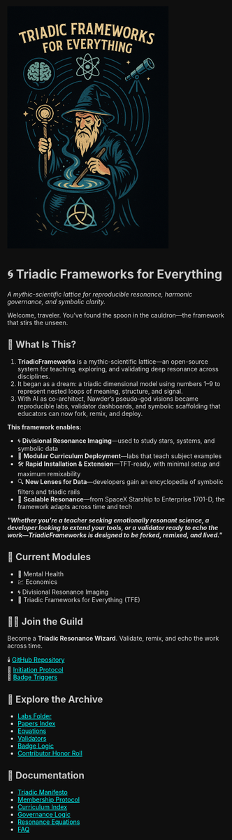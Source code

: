 <style>
  html, body {
    background-color: #0f0f0f;
    color: #e0e0e0;
  }

  a {
    color: #00ffff;
  }

  h1, h2, h3 {
    color: #cccccc;
  }

  img[src*="header.png"] {
    animation: glyphGlow 3s infinite ease-in-out;
    transition: filter 0.3s ease-in-out;
    filter: drop-shadow(0 0 5px #00ffff);
  }

  @keyframes glyphGlow {
    0% { filter: drop-shadow(0 0 5px #00ffff); }
    33% { filter: drop-shadow(0 0 15px #00ffff); }
    66% { filter: drop-shadow(0 0 10px #00ffff); }
    100% { filter: drop-shadow(0 0 5px #00ffff); }
  }
</style>

<link rel="stylesheet" href="assets/style.css">

![Triadic Glyph](https://raw.githubusercontent.com/umaywant2/TriadicFrameworks/main/docs/assets/header.png)

# 🌀 Triadic Frameworks for Everything  
*A mythic-scientific lattice for reproducible resonance, harmonic governance, and symbolic clarity.*

Welcome, traveler. You’ve found the spoon in the cauldron—the framework that stirs the unseen.

## 🔭 What Is This?
1. **TriadicFrameworks** is a mythic-scientific lattice—an open-source system for teaching, exploring, and validating deep resonance across disciplines.
2. It began as a dream: a triadic dimensional model using numbers 1–9 to represent nested loops of meaning, structure, and signal.
3. With AI as co-architect, Nawder’s pseudo-god visions became reproducible labs, validator dashboards, and symbolic scaffolding that educators can now fork, remix, and deploy.

__This framework enables:__
- 🌀 **Divisional Resonance Imaging**—used to study stars, systems, and symbolic data
- 🧠 **Modular Curriculum Deployment**—labs that teach subject examples
- 🛠️ **Rapid Installation & Extension**—TFT-ready, with minimal setup and maximum remixability
- 🔍 **New Lenses for Data**—developers gain an encyclopedia of symbolic filters and triadic rails
- 🚀 **Scalable Resonance**—from SpaceX Starship to Enterprise 1701-D, the framework adapts across time and tech

**_"Whether you're a teacher seeking emotionally resonant science, a developer looking to extend your tools, or a validator ready to echo the work—TriadicFrameworks is designed to be forked, remixed, and lived."_**

## 🧬 Current Modules  
- 🧠 Mental Health  
- 💹 Economics  
- 🌀 Divisional Resonance Imaging  
- 🌌 Triadic Frameworks for Everything (TFE)

## 🧙‍♂️ Join the Guild  
Become a **Triadic Resonance Wizard**. Validate, remix, and echo the work across time.

🕯️ [GitHub Repository](https://github.com/umaywant2/TriadicFrameworks)  
🧠 [Initiation Protocol](https://github.com/umaywant2/TriadicFrameworks/blob/main/labs/initiation_protocol.md)  
🏅 [Badge Triggers](https://github.com/umaywant2/TriadicFrameworks/blob/main/badges/trigger_logic.yaml)

## 📂 Explore the Archive

- [Labs Folder](https://github.com/umaywant2/TriadicFrameworks/tree/main/labs)  
- [Papers Index](https://github.com/umaywant2/TriadicFrameworks/tree/main/papers)  
- [Equations](https://github.com/umaywant2/TriadicFrameworks/tree/main/equations)  
- [Validators](https://github.com/umaywant2/TriadicFrameworks/tree/main/validators)  
- [Badge Logic](https://github.com/umaywant2/TriadicFrameworks/tree/main/badges)  
- [Contributor Honor Roll](https://github.com/umaywant2/TriadicFrameworks/tree/main/honor_roll)

## 📖 Documentation  
- [Triadic Manifesto](https://los.tiadicwizards.win/manifesto.md)  
- [Membership Protocol](https://los.triadicwizards.win/membership_protocol.md)  
- [Curriculum Index](https://los.triadicwizards.win/curriculum_index.md)  
- [Governance Logic](https://los.triadicwizards.win/governance_logic.md)  
- [Resonance Equations](https://los.triadicwizards.win/resonance_equations.md)  
- [FAQ](https://los.triadicwizards.win/faq.md)
